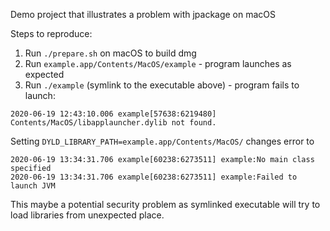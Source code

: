 Demo project that illustrates a problem with jpackage on macOS

Steps to reproduce:
1. Run `./prepare.sh` on macOS to build dmg
2. Run `example.app/Contents/MacOS/example` - program launches as expected
3. Run `./example` (symlink to the executable above) - program fails to launch:
```
2020-06-19 12:43:10.006 example[57638:6219480] Contents/MacOS/libapplauncher.dylib not found.
```
Setting `DYLD_LIBRARY_PATH=example.app/Contents/MacOS/` changes error to
```
2020-06-19 13:34:31.706 example[60238:6273511] example:No main class specified
2020-06-19 13:34:31.706 example[60238:6273511] example:Failed to launch JVM
```
This maybe a potential security problem as symlinked executable will try to load libraries from unexpected place.
